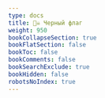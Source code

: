 ```yaml
---
type: docs
title: 🏴‍☠️ Черный флаг
weight: 950
bookCollapseSection: true
bookFlatSection: false
bookToc: false
bookComments: false
bookSearchExclude: true
bookHidden: false
robotsNoIndex: true
---
```


